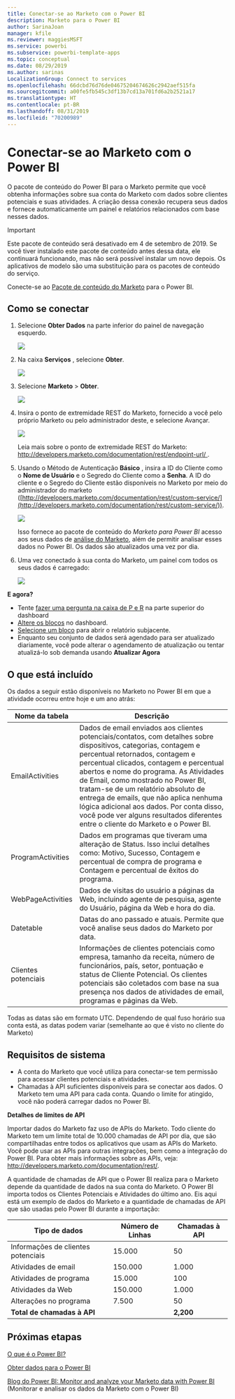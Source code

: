 ```yaml
---
title: Conectar-se ao Marketo com o Power BI
description: Marketo para o Power BI
author: SarinaJoan
manager: kfile
ms.reviewer: maggiesMSFT
ms.service: powerbi
ms.subservice: powerbi-template-apps
ms.topic: conceptual
ms.date: 08/29/2019
ms.author: sarinas
LocalizationGroup: Connect to services
ms.openlocfilehash: 66dcbd76d76de04675204674626c2942aef515fa
ms.sourcegitcommit: a00fe5fb545c3df13b7cd13a701fd6a2b2521a17
ms.translationtype: HT
ms.contentlocale: pt-BR
ms.lasthandoff: 08/31/2019
ms.locfileid: "70200989"
---
```

# <a name="connect-to-marketo-with-power-bi"></a>Conectar-se ao Marketo com o Power BI
O pacote de conteúdo do Power BI para o Marketo permite que você obtenha informações sobre sua conta do Marketo com dados sobre clientes potenciais e suas atividades. A criação dessa conexão recupera seus dados e fornece automaticamente um painel e relatórios relacionados com base nesses dados.

>[!IMPORTANT]
>Este pacote de conteúdo será desativado em 4 de setembro de 2019. Se você tiver instalado este pacote de conteúdo antes dessa data, ele continuará funcionando, mas não será possível instalar um novo depois. Os aplicativos de modelo são uma substituição para os pacotes de conteúdo do serviço.

Conecte-se ao [Pacote de conteúdo do Marketo](https://app.powerbi.com/getdata/services/marketo) para o Power BI.

## <a name="how-to-connect"></a>Como se conectar
1. Selecione **Obter Dados** na parte inferior do painel de navegação esquerdo.
   
   ![](media/service-connect-to-marketo/pbi_getdata.png)
2. Na caixa **Serviços** , selecione **Obter**.
   
   ![](media/service-connect-to-marketo/pbi_getservices.png) 
3. Selecione **Marketo** \> **Obter**.
   
   ![](media/service-connect-to-marketo/marketo.png)
4. Insira o ponto de extremidade REST do Marketo, fornecido a você pelo próprio Marketo ou pelo administrador deste, e selecione Avançar.
   
   ![](media/service-connect-to-marketo/pbi_marketoconnect.png)
   
   Leia mais sobre o ponto de extremidade REST do Marketo: [http://developers.marketo.com/documentation/rest/endpoint-url/ ](http://developers.marketo.com/documentation/rest/endpoint-url/).
5. Usando o Método de Autenticação **Básico** , insira a ID do Cliente como o **Nome de Usuário** e o Segredo do Cliente como a **Senha**. A ID do cliente e o Segredo do Cliente estão disponíveis no Marketo por meio do administrador do marketo ([http://developers.marketo.com/documentation/rest/custom-service/](http://developers.marketo.com/documentation/rest/custom-service/)). 
   
   ![](media/service-connect-to-marketo/pbi_marketosignin.png)
   
   Isso fornece ao pacote de conteúdo do *Marketo para Power BI* acesso aos seus dados de [análise do Marketo](https://powerbi.microsoft.com/integrations/marketo), além de permitir analisar esses dados no Power BI. Os dados são atualizados uma vez por dia.
6. Uma vez conectado à sua conta do Marketo, um painel com todos os seus dados é carregado:
   
   ![](media/service-connect-to-marketo/pbi_marketodash.png)

**E agora?**

* Tente [fazer uma pergunta na caixa de P e R](consumer/end-user-q-and-a.md) na parte superior do dashboard
* [Altere os blocos](service-dashboard-edit-tile.md) no dashboard.
* [Selecione um bloco](consumer/end-user-tiles.md) para abrir o relatório subjacente.
* Enquanto seu conjunto de dados será agendado para ser atualizado diariamente, você pode alterar o agendamento de atualização ou tentar atualizá-lo sob demanda usando **Atualizar Agora**

## <a name="whats-included"></a>O que está incluído
Os dados a seguir estão disponíveis no Marketo no Power BI em que a atividade ocorreu entre hoje e um ano atrás:

| Nome da tabela | Descrição |
| --- | --- |
| EmailActivities |Dados de email enviados aos clientes potenciais/contatos, com detalhes sobre dispositivos, categorias, contagem e percentual retornados, contagem e percentual clicados, contagem e percentual abertos e nome do programa. As Atividades de Email, como mostrado no Power BI, tratam-se de um relatório absoluto de entrega de emails, que não aplica nenhuma lógica adicional aos dados. Por conta disso, você pode ver alguns resultados diferentes entre o cliente do Marketo e o Power BI. |
| ProgramActivities |Dados em programas que tiveram uma alteração de Status. Isso inclui detalhes como: Motivo, Sucesso, Contagem e percentual de compra de programa e Contagem e percentual de êxitos do programa. |
| WebPageActivities |Dados de visitas do usuário a páginas da Web, incluindo agente de pesquisa, agente do Usuário, página da Web e hora do dia. |
| Datetable |Datas do ano passado e atuais.  Permite que você analise seus dados do Marketo por data. |
| Clientes potenciais |Informações de clientes potenciais como empresa, tamanho da receita, número de funcionários, país, setor, pontuação e status de Cliente Potencial. Os clientes potenciais são coletados com base na sua presença nos dados de atividades de email, programas e páginas da Web. |

Todas as datas são em formato UTC. Dependendo de qual fuso horário sua conta está, as datas podem variar (semelhante ao que é visto no cliente do Marketo)

## <a name="system-requirements"></a>Requisitos de sistema
* A conta do Marketo que você utiliza para conectar-se tem permissão para acessar clientes potenciais e atividades.
* Chamadas à API suficientes disponíveis para se conectar aos dados.  O Marketo tem uma API para cada conta.  Quando o limite for atingido, você não poderá carregar dados no Power BI. 

**Detalhes de limites de API**

Importar dados do Marketo faz uso de APIs do Marketo. Todo cliente do Marketo tem um limite total de 10.000 chamadas de API por dia, que são compartilhadas entre todos os aplicativos que usam as APIs do Marketo. Você pode usar as APIs para outras integrações, bem como a integração do Power BI. Para obter mais informações sobre as APIs, veja: <http://developers.marketo.com/documentation/rest/>.

A quantidade de chamadas de API que o Power BI realiza para o Marketo depende da quantidade de dados na sua conta do Marketo. O Power BI importa todos os Clientes Potenciais e Atividades do último ano. Eis aqui está um exemplo de dados do Marketo e a quantidade de chamadas de API que são usadas pelo Power BI durante a importação:  

| Tipo de dados | Número de Linhas | Chamadas à API |
| --- | --- | --- |
| Informações de clientes potenciais |15.000 |50 |
| Atividades de email |150.000 |1\.000 |
| Atividades de programa |15.000 |100 |
| Atividades da Web |150.000 |1\.000 |
| Alterações no programa |7\.500 |50 |
| **Total de chamadas à API** | |**2,200** |

## <a name="next-steps"></a>Próximas etapas
[O que é o Power BI?](power-bi-overview.md)

[Obter dados para o Power BI](service-get-data.md)

[Blog do Power BI: Monitor and analyze your Marketo data with Power BI](http://blogs.msdn.com/b/powerbi/archive/2015/03/19/monitor-and-analyze-your-marketo-data-with-power-bi.aspx) (Monitorar e analisar os dados da Marketo com o Power BI)

